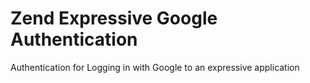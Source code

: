 # Zend Expressive Google Authentication

Authentication for Logging in with Google to an expressive application
